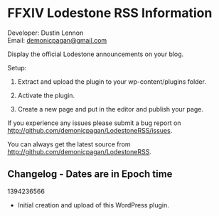 FFXIV Lodestone RSS Information
=====================================
Developer: Dustin Lennon<br />
Email: <demonicpagan@gmail.com>

Display the official Lodestone announcements on your blog.

Setup:

1. Extract and upload the plugin to your wp-content/plugins folder.

2. Activate the plugin.

3. Create a new page and put <!-- FFXIV_RSS --> in the editor and publish your page.

If you experience any issues please submit a bug report on
<http://github.com/demonicpagan/LodestoneRSS/issues>.

You can always get the latest source from <http://github.com/demonicpagan/LodestoneRSS>.

Changelog - Dates are in Epoch time
-----------------------------------
1394236566

*	Initial creation and upload of this WordPress plugin.